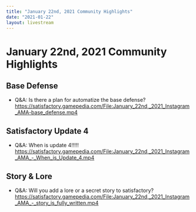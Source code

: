 ```yaml
---
title: "January 22nd, 2021 Community Highlights"
date: "2021-01-22"
layout: livestream
---
```

# January 22nd, 2021 Community Highlights

## Base Defense
* Q&A: Is there a plan for automatize the base defense? https://satisfactory.gamepedia.com/File:January_22nd,_2021_Instagram_AMA-base_defense.mp4

## Satisfactory Update 4
* Q&A: When is update 4!!!!! https://satisfactory.gamepedia.com/File:January_22nd,_2021_Instagram_AMA_-_When_is_Update_4.mp4

## Story & Lore
* Q&A: Will you add a lore or a secret story to satisfactory? https://satisfactory.gamepedia.com/File:January_22nd,_2021_Instagram_AMA_-_story_is_fully_written.mp4
